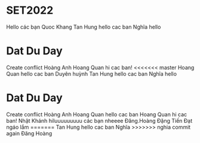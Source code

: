 # SET2022

Hello các bạn
Quoc Khang
Tan Hung hello cac ban
Nghĩa hello
<h1>Dat Du Day </h1>
Create conflict
Hoàng Anh 
Hoang Quan hi cac ban!
<<<<<<< master
Hoang Quan hello cac ban
Duyên huỳnh
Tan Hung hello cac ban
Nghĩa hello
<h1>Dat Du Day </h1>
Create conflict
Hoàng Anh 
Hoang Quan hello cac ban
Hoang Quan hi cac ban!
Nhật Khánh hiluuuuuuuuu các bạn nheeee
Đăng.Hoàng
Đặng Tiến Đạt ngáo lắm
=======
Tan Hung hello cac ban
Nghĩa
>>>>>>> nghia commit again
Đăng Hoàng